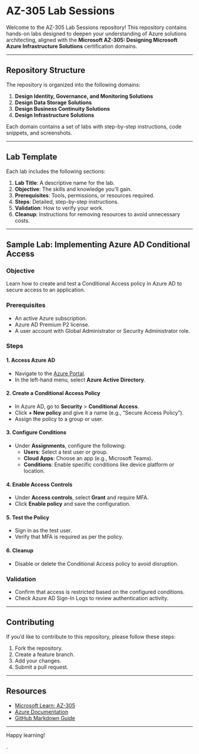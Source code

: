 # AZ-305 Lab Sessions

Welcome to the AZ-305 Lab Sessions repository! This repository contains hands-on labs designed to deepen your understanding of Azure solutions architecting, aligned with the **Microsoft AZ-305: Designing Microsoft Azure Infrastructure Solutions** certification domains.

---

## **Repository Structure**

The repository is organized into the following domains:

1. **Design Identity, Governance, and Monitoring Solutions**
2. **Design Data Storage Solutions**
3. **Design Business Continuity Solutions**
4. **Design Infrastructure Solutions**

Each domain contains a set of labs with step-by-step instructions, code snippets, and screenshots.

---

## **Lab Template**

Each lab includes the following sections:

1. **Lab Title**: A descriptive name for the lab.
2. **Objective**: The skills and knowledge you’ll gain.
3. **Prerequisites**: Tools, permissions, or resources required.
4. **Steps**: Detailed, step-by-step instructions.
5. **Validation**: How to verify your work.
6. **Cleanup**: Instructions for removing resources to avoid unnecessary costs.

---

## **Sample Lab: Implementing Azure AD Conditional Access**

### **Objective**
Learn how to create and test a Conditional Access policy in Azure AD to secure access to an application.

### **Prerequisites**
- An active Azure subscription.
- Azure AD Premium P2 license.
- A user account with Global Administrator or Security Administrator role.

### **Steps**

#### 1. **Access Azure AD**
- Navigate to the [Azure Portal](https://portal.azure.com/).
- In the left-hand menu, select **Azure Active Directory**.

#### 2. **Create a Conditional Access Policy**
- In Azure AD, go to **Security** > **Conditional Access**.
- Click **+ New policy** and give it a name (e.g., “Secure Access Policy”).
- Assign the policy to a group or user.

#### 3. **Configure Conditions**
- Under **Assignments**, configure the following:
  - **Users**: Select a test user or group.
  - **Cloud Apps**: Choose an app (e.g., Microsoft Teams).
  - **Conditions**: Enable specific conditions like device platform or location.

#### 4. **Enable Access Controls**
- Under **Access controls**, select **Grant** and require MFA.
- Click **Enable policy** and save the configuration.

#### 5. **Test the Policy**
- Sign in as the test user.
- Verify that MFA is required as per the policy.

#### 6. **Cleanup**
- Disable or delete the Conditional Access policy to avoid disruption.

### **Validation**
- Confirm that access is restricted based on the configured conditions.
- Check Azure AD Sign-In Logs to review authentication activity.

---

## **Contributing**

If you’d like to contribute to this repository, please follow these steps:

1. Fork the repository.
2. Create a feature branch.
3. Add your changes.
4. Submit a pull request.

---

## **Resources**

- [Microsoft Learn: AZ-305](https://learn.microsoft.com/en-us/certifications/azure-solutions-architect/)
- [Azure Documentation](https://learn.microsoft.com/en-us/azure/)
- [GitHub Markdown Guide](https://guides.github.com/features/mastering-markdown/)

---

Happy learning!

.
